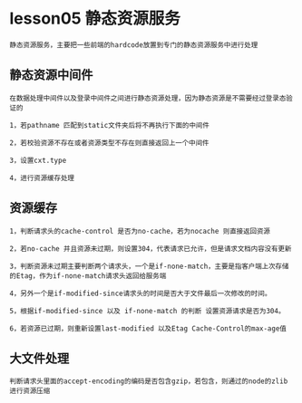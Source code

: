 # lesson05 静态资源服务

    静态资源服务，主要把一些前端的hardcode放置到专门的静态资源服务中进行处理

## 静态资源中间件

    在数据处理中间件以及登录中间件之间进行静态资源处理，因为静态资源是不需要经过登录态验证的

    1，若pathname 匹配到static文件夹后将不再执行下面的中间件

    2，若校验资源不存在或者资源类型不存在则直接返回上一个中间件

    3，设置cxt.type

    4，进行资源缓存处理

## 资源缓存
   
    1，判断请求头的cache-control 是否为no-cache，若为nocache 则直接返回资源

    2，若no-cache 并且资源未过期，则设置304，代表请求已允许，但是请求文档内容没有更新

    3，判断资源未过期主要判断两个请求头，一个是if-none-match，主要是指客户端上次存储的Etag，作为if-none-match请求头返回给服务端

    4，另外一个是if-modified-since请求头的时间是否大于文件最后一次修改的时间。

    5，根据if-modified-since 以及 if-none-match 的判断 设置资源请求是否为304。

    6，若资源已过期，则重新设置last-modified 以及Etag Cache-Control的max-age值

    
## 大文件处理

    判断请求头里面的accept-encoding的编码是否包含gzip，若包含，则通过的node的zlib 进行资源压缩
    